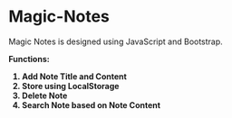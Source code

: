 # Magic-Notes
Magic Notes is designed using JavaScript and Bootstrap.

<b>Functions<b>:
<ol>
<li>Add Note Title and Content </li>
<li>Store using LocalStorage</li>
<li>Delete Note </li>
<li>Search Note based on Note Content </li>
</ol>
